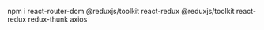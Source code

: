 npm i react-router-dom @reduxjs/toolkit react-redux @reduxjs/toolkit react-redux redux-thunk axios

